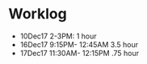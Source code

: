 # Worklog

- 10Dec17 2-3PM: 1 hour
- 16Dec17 9:15PM- 12:45AM 3.5 hour
- 17Dec17 11:30AM- 12:15PM  .75 hour

